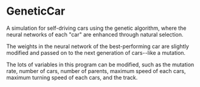# GeneticCar
A simulation for self-driving cars using the genetic algorithm, where the neural networks of each "car" are enhanced through natural selection.

The weights in the neural network of the best-performing car are slightly modified and passed on to the next generation of cars--like a mutation.

The lots of variables in this program can be modified, such as the mutation rate, number of cars, number of parents, maximum speed of each cars, maximum turning speed of each cars, and the track. 
